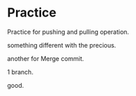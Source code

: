# Practice
Practice for pushing and pulling operation.

something different with the precious.

another for Merge commit.

 1 branch.

good.
